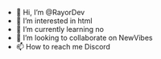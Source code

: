 - 👋 Hi, I’m @RayorDev
- 👀 I’m interested in html
- 🌱 I’m currently learning no
- 💞️ I’m looking to collaborate on NewVibes
- 📫 How to reach me Discord

<!---
RayorDev/RayorDev is a ✨ special ✨ repository because its `README.md` (this file) appears on your GitHub profile.
You can click the Preview link to take a look at your changes.
--->

